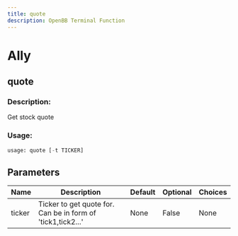 ```yaml
---
title: quote
description: OpenBB Terminal Function
---
```


# Ally

## quote

### Description: 

Get stock quote

### Usage: 
```python
usage: quote [-t TICKER]
```

## Parameters

| Name | Description | Default | Optional | Choices |
| ---- | ----------- | ------- | -------- | ------- |
| ticker | Ticker to get quote for. Can be in form of 'tick1,tick2...' | None | False | None |


